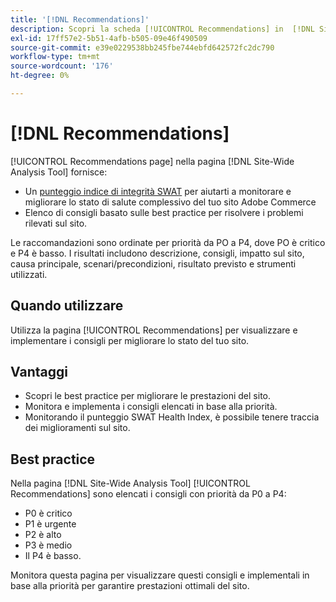 ```yaml
---
title: '[!DNL Recommendations]'
description: Scopri la scheda [!UICONTROL Recommendations] in  [!DNL Site-Wide Analysis Tool], quando utilizzarla, i suoi vantaggi e le best practice.
exl-id: 17ff57e2-5b51-4afb-b505-09e46f490509
source-git-commit: e39e0229538bb245fbe744ebfd642572fc2dc790
workflow-type: tm+mt
source-wordcount: '176'
ht-degree: 0%

---
```


# [!DNL Recommendations]

[!UICONTROL Recommendations page] nella pagina [!DNL Site-Wide Analysis Tool] fornisce:

* Un [punteggio indice di integrità SWAT](#swat-health-index.md) per aiutarti a monitorare e migliorare lo stato di salute complessivo del tuo sito Adobe Commerce
* Elenco di consigli basato sulle best practice per risolvere i problemi rilevati sul sito.

Le raccomandazioni sono ordinate per priorità da PO a P4, dove PO è critico e P4 è basso. I risultati includono descrizione, consigli, impatto sul sito, causa principale, scenari/precondizioni, risultato previsto e strumenti utilizzati.

## Quando utilizzare

Utilizza la pagina [!UICONTROL Recommendations] per visualizzare e implementare i consigli per migliorare lo stato del tuo sito.

## Vantaggi

* Scopri le best practice per migliorare le prestazioni del sito.
* Monitora e implementa i consigli elencati in base alla priorità.
* Monitorando il punteggio SWAT Health Index, è possibile tenere traccia dei miglioramenti sul sito.

## Best practice

Nella pagina [!DNL Site-Wide Analysis Tool] [!UICONTROL Recommendations] sono elencati i consigli con priorità da P0 a P4:

* P0 è critico
* P1 è urgente
* P2 è alto
* P3 è medio
* Il P4 è basso.

Monitora questa pagina per visualizzare questi consigli e implementali in base alla priorità per garantire prestazioni ottimali del sito.
